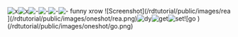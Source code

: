 <cue>![x](/rdtutorial/public/images/rows/x.png)![x](/rdtutorial/public/images/rows/x.png)![-](/rdtutorial/public/images/rows/-.png)![-](/rdtutorial/public/images/rows/-.png)![-](/rdtutorial/public/images/rows/-.png)![-](/rdtutorial/public/images/rows/-.png)</cue> funny xrow
<cue>![Screenshot](/rdtutorial/public/images/rea   ](/rdtutorial/public/images/oneshot/rea.png)![dy    ](/rdtutorial/public/images/oneshot/dy.png)![get   ](/rdtutorial/public/images/oneshot/get.png)![set   ](/rdtutorial/public/images/oneshot/set.png)![go    )  (/rdtutorial/public/images/oneshot/go.png)</cue>